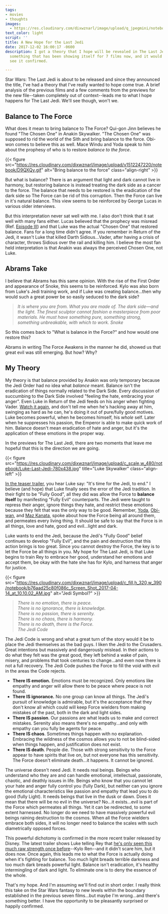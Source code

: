 ```yaml
---
tags:
- movies
- thoughts
images:
  - https://res.cloudinary.com/dixwznarl/image/upload/q_jpegmini/notebook/star-wars-last-jedi-main.jpg
text_color: light
script: ''
title: A New Hope for the Last Jedi
date: 2017-12-02 16:00:17 -0600
description: I got a theory that I hope will be revealed in The Last Jedi.  It is
  something that has been showing itself for 7 films now, and it would be great to
  see it confirmed.

---
```

Star Wars: The Last Jedi is about to be released and since they announced the title, I've had a theory that I've really wanted to hope come true.  A brief analysis of the previous films and a few comments from the previews for the new file--taken completely out of context--leads me to what I hope happens for The Last Jedi.  We'll see though, won't we.

## Balance to The Force

What does it mean to bring balance to The Force?  Qui-gon Jinn believes he found "The Chosen One" in Anakin Skywalker.  "The Chosen One" was supposed to rid the world of the Sith and bring balance to the force.  Obi-won comes to believe this as well.  Mace Windu and Yoda speak to him about the prophesy of who is to restore _balance to the force_.

{{< figure src="https://res.cloudinary.com/dixwznarl/image/upload/v1512247220/notebook/D9QXQy.gif" alt="Bring balance to the force" class="align-right" >}} 

But what is balance?  There is an argument that light and dark cannot live in harmony, but restoring balance is instead treating the dark side as a cancer to the force.  The balance that needs to be restored is the eradication of the dark side so The Force can be rid of this corruption.  Then the Force can live in it's natural balance.  This view seems to be reinforced by George Lucas in various older interviews.

But this interpretation never sat well with me.  I also don't think that it sat well with many fans either.  Lucas believed that the prophecy was misread (Ref. [Episode III](https://www.youtube.com/watch?v=r360LybT4Ec)) and that Luke was the actual "Chosen One" that restored balance.  Fans for a long time didn't agree.  If you remember in Return of the Jedi, it wasn't Luke that killed Darth Sidious...Vader, after having a crisis of character, throws Sidious over the rail and killing him.  I believe the most fan held interpretation is that Anakin was always the perceived Chosen One, not Luke.

## Abrams Take

I believe that Abrams has this same opinion.  With the rise of the First Order and appearance of Snoke, this seems to be reinforced.  Kylo was also born from Luke's Jedi training work, and if Luke was creating balance...then why would such a great power be so easily seduced to the dark side?

> _It is where you are from. What you are made of. The dark side—and the  light. The finest sculptor cannot fashion a masterpiece from poor materials. He must have something pure, something strong, something unbreakable, with which to work._
> <cite>Snoke</cite>

So this comes back to "What is balance in the Force?" and how would one restore this?

Abrams in writing The Force Awakens in the manner he did, showed us that great evil was still emerging. But how? Why?

## My Theory

My theory is that balance provided by Anakin was only temporary because the Jedi Order had no idea what _balance_ meant.  Balance isn't the eradication of things normally related to the Dark Side.  Every discussion of succumbing to the Dark Side involved "feeling the hate, embracing your anger".  Even Luke in Return of the Jedi feeds on his anger when fighting Vader.  [Watch it again](https://youtu.be/U1MnMA0TzGI?t=3m56s "Luke Fights Vader"), and don't tell me when he's hacking away at him, swinging as hard as he can, he's doing it out of pure/fully good motives.  Luke becomes powerful, when he becomes himself, his _whole_ self.  Later when he suppresses his passion, the Emperor is able to make quick work of him.  Balance doesn't mean eradication of hate and anger, but it's the application of these emotions in the proper way.

In the previews for The Last Jedi, there are two moments that leave me hopeful that this is the direction we are going.

{{< figure src="https://res.cloudinary.com/dixwznarl/image/upload/c_scale,w_480/notebook/Luke-Last-Jedi-780x438.jpg" title="Luke Skywalker" class="align-left" >}} 

[In the teaser trailer](https://youtu.be/zB4I68XVPzQ?t=1m27s), you hear Luke say: "It's time for the Jedi, to end." I believe (and hope) that Luke finally sees the error of the Jedi tradition.  In their fight to be "Fully Good", all they did was allow the Force to **balance itself** by manifesting "Fully Evil" counterparts.  The Jedi were taught to repress their anger, ignore things they hate, and restrict these emotions because they felt that was the only way to be good.  Remember, [Yoda](https://youtu.be/HMUKGTkiWik?t=22s), [Obi-wan](https://youtu.be/RroB_8Lhogs), and [Maz Kanata](https://youtu.be/3Mrw6l9YiB0?t=53s), spoke about how the Force being all around them, and permeates every living thing.  It should be safe to say that the Force is in all things, love and hate, good and evil...light and dark.

Luke wants to end the Jedi, because the Jedi's "Fully Good" belief continues to develop "Fully Evil", and the pain and destruction that this action brings is too great. Since you cannot destroy the Force, the key is to let the Force be all things in you.  My hope for The Last Jedi, is that Luke begins to train Rey to embrace her good, understand her emotions and accept them, be okay with the hate she has for Kylo, and harness that anger for justice.

{{< figure src="https://res.cloudinary.com/dixwznarl/image/upload/c_fill,h_320,w_390/notebook/b76aad25c80f086c_Screen_Shot_2017-04-14_at_10.10.02_AM.jpg" alt="Jedi Symbol?" >}}

> _There is no emotion, there is peace._ <br>
> _There is no ignorance, there is knowledge._ <br>
> _There is no passion, there is serenity._ <br>
> _There is no chaos, there is harmony._ <br>
> _There is no death, there is the Force._ <br>
> <cite>The Jedi Code</cite>

The Jedi Code is wrong and what a great turn of the story would it be to place the Jedi themselves as the bad guys.  I liken the Jedi to the Crusaders.  Great intentions but massively and dangerously mislead.  In their actions to do what they felt was the great good, they left behind a wake of pain, misery, and problems that took centuries to change...and even now there is not a full recovery.  The Jedi Code pushes the Force to fill the void with evil in the areas the Code rejects.

* **There IS emotion.**  Emotions must be recognized. Only emotions like empathy and anger will allow there to be peace where peace is not found.
* **There IS ignorance.**  No one group can know all things.  The Jedi's pursuit of knowledge is admirable, but it's the acceptance that they don't know all which could will keep Force wielders from making mistakes of the past, both in the dark and light sides.
* **There IS passion**.  Our passions are what leads us to make and correct mistakes. Serenity also means there's no empathy...and only with empathy can you fully be agents for peace.
* **There IS chaos**. Sometimes things happen with no explanation. Embracing the wildness of the cosmos allows you to not be blind-sided when things happen, and justification does not exist.
* **There IS death**.  People die.  Those with strong sensitivity to the Force appear to have spirits that live on, but not everyone has this sensitivity.  The Force doesn't eliminate death...it happens.  It cannot be ignored.

The universe doesn't need Jedi.  It needs real beings.  Beings who understand who they are and can handle emotional, intellectual, passionate, chaotic, and deathly issues in life.  Beings who know that you cannot let your hate and anger fully control you (fully Dark), but neither can you ignore the emotional characteristics like passion and empathy that lead you to do good (fully Light).  It needs beings that live in the dusk or dawn.  Does it mean that there will be no evil in the universe? No...it exists...evil is part of the Force which permeates all things.  Yet it can be redirected, to some extent harnessed.  No longer do we need to have massively powerful evil beings raining destruction to the cosmos.  When all the Force wielders embrace both sides, it will no longer need to balance the scales with such diametrically opposed forces.

This powerful dichotomy is confirmed in the more recent trailer released by Disney.  The latest trailer shows Luke telling Rey that [he's only seen this much raw strength once before](https://youtu.be/Q0CbN8sfihY?t=47s)--Kylo Ren--and it didn't scare him, but it does now.  Once again, this leads me to what the Force is actually doing when it's fighting for balance.  Too much light breads terrible darkness and too much dark breads powerful light.  Balance isn't eradication, it's healthy intermingling of dark and light.  To eliminate one is to deny the essence of the whole.

That's my hope.  And I'm assuming we'll find out in short order.  I really think this take on the Star Wars fantasy to new levels within the boundary established in the previous seven films...but maybe I'm wrong...and there's something better.  I have the opportunity to be pleasantly surprised or happily confirmed.